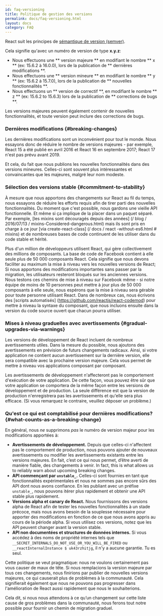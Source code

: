 ```yaml
---
id: faq-versioning
title: Politique de gestion des versions  
permalink: docs/faq-versioning.html
layout: docs
category: FAQ
---
```


React suit les principes de [sémantique de version (semver)](https://semver.org/lang/fr/).

Cela signifie qu'avec un numéro de version de type **x.y.z**:

* Nous effectuons une ** version majeure ** en modifiant le nombre ** x ** (ex: 15.6.2 à 16.0.0), lors de la publication de ** dernières modifications **.   
* Nous effectuons une ** version mineure ** en modifiant le nombre ** y ** (ex: 15.6.2 à 15.7.0), lors de la publication de ** nouvelles fonctionnalités **.  
* Nous effectuons un ** version de correctif **, en modifiant le nombre ** z ** (ex: 15.6.2 to 15.6.3) lors de la publication de ** corrections de bugs **.  

Les versions majeures peuvent également contenir de nouvelles fonctionnalités, et toute version peut inclure des corrections de bugs.  

### Dernières modifications {#breaking-changes}

Les dernières modifications sont un inconvénient pour tout le monde. Nous essayons donc de réduire le nombre de versions majeures - par exemple, React 15 a été publié en avril 2016 et React 16 en septembre 2017; React 17 n'est pas prévu avant 2019. 

Et cela, du fait que nous publions les nouvelles fonctionnalités dans des versions mineures. Celles-ci sont souvent plus intéressantes et convaincantes que les majeures, malgré leur nom modeste.

### Sélection des versions stable {#commitment-to-stability}

À mesure que nous apportons des changements sur React au fil du temps, nous essayons de réduire les efforts requis afin de tirer parti des nouvelles fonctionnalités. Du moment que c'est possible, nous gardons une vieille API fonctionnelle. Et même si ça implique de la placer dans un paquet séparé. Par exemple, [les mixins sont découragés depuis des années] (/ blog / 2016/07/13 / mixins-Considered-dangerous.html) mais ils sont pris en charge à ce jour [via create-react-class] (/ docs / react -without-es6.html # mixins) et de nombreuses bases de code continuent de les utiliser dans du code stable et hérité.

Plus d'un million de développeurs utilisent React, qui gère collectivement des millions de composants. La base de code de Facebook contient à elle seule plus de 50 000 composants React.
Cela signifie que nous devons faciliter au maximum la mise à niveau vers les nouvelles versions de React; Si nous apportons des modifications importantes sans passer par la migration, les utilisateurs resteront bloqués sur les anciennes versions. Nous testons ces chemins de mise à niveau sur Facebook même - si notre équipe de moins de 10 personnes peut mettre à jour plus de 50 000 composants à elle seule, nous espérons que la mise à niveau sera gérable pour toute personne utilisant React. Dans de nombreux cas, nous écrivons des [scripts automatisés] (https://github.com/reactjs/react-codemod) pour mettre à niveau la syntaxe du composant, que nous incluons ensuite dans la version du code source ouvert que chacun pourra utiliser.  

### Mises à niveau graduelles avec avertissements {#gradual-upgrades-via-warnings}

Les versions de développement de React incluent de nombreux avertissements utiles. Dans la mesure du possible, nous ajoutons des avertissements en prévision de futurs changements radicaux. Ainsi, si votre application ne contient aucun avertissement sur la dernière version, elle sera compatible avec la prochaine version majeure. Cela vous permet de mettre à niveau vos applications composant par composant.

Les avertissements de développement n'affecteront pas le comportement d'exécution de votre application. De cette façon, vous pouvez être sûr que votre application se comportera de la même façon entre les versions de développement et de production. La seule différence est que la version de production n'enregistrera pas les avertissements et qu'elle sera plus efficace. (Si vous remarquez le contraire, veuillez déposer un problème.)  

### Qu'est ce qui est comptabilisé pour dernières modifications? {#what-counts-as-a-breaking-change}

En général, nous *ne* supprimons *pas* le numéro de version majeur pour les modifications apportées à:

* **Avertissements de développement.** Depuis que celles-ci n'affectent pas le comportement de production, nous pouvons ajouter de nouveaux avertissements ou modifier les avertissements existants entre les versions majeures. En fait, c’est ce qui nous permet, d’être averti de manière fiable, des changements à venir. In fact, this is what allows us to reliably warn about upcoming breaking changes.
* **API commençant par `unstable_`.** Celles-ci sont fournies en tant que fonctionnalités expérimentales  et nous ne sommes pas encore sûrs des API dont nous avons confiance. En les publiant avec un préfixe `unstable_`, nous pouvons itérer plus rapidement et obtenir une API stable plus rapidement.
* **Versions alpha et canary de React.** 
Nous fournissons des versions alpha de React afin de tester les nouvelles fonctionnalités à un stade précoce, mais nous avons besoin de la souplesse nécessaire pour apporter des modifications en fonction de ce que nous avons appris au cours de la période alpha. Si vous utilisez ces versions, notez que les API peuvent changer avant la version stable.
* **API non documentées et structures de données internes.** Si vous accédez à des noms de propriété internes tels que `__SECRET_INTERNALS_DO_NOT_USE_OR_YOU_WILL_BE_FIRED` ou` __reactInternalInstance $ uk43rzhitjg`, il n'y a aucune garantie. Tu es seul.

Cette politique se veut pragmatique: nous ne voulons certainement pas vous causer de maux de tête. Si nous remplacions la version majeure par tous ces changements, nous finirions par publier de nouvelles versions majeures, ce qui causerait plus de problèmes à la communauté. Cela signifierait également que nous ne pouvons pas progresser dans l'amélioration de React aussi rapidement que nous le souhaiterions.

Cela dit, si nous nous attendons à ce qu’un changement sur cette liste cause de gros problèmes dans la communauté, nous ferons tout notre possible pour fournir un chemin de migration graduel.



